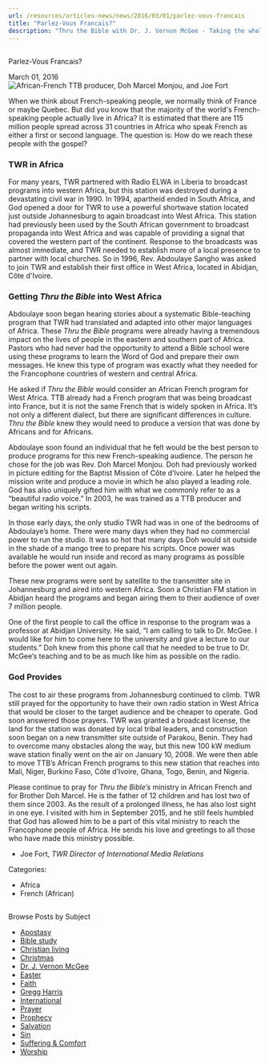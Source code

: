 ```yaml
---
url: /resources/articles-news/news/2016/03/01/parlez-vous-francais
title: "Parlez-Vous Francais?"
description: "Thru the Bible with Dr. J. Vernon McGee - Taking the whole Word to the whole world"
---
```







## 
 Parlez-Vous Francais?


March 01, 2016
![African-French TTB producer, Doh Marcel Monjou, and Joe Fort](https://ttb.org/images/default-source/Features-and-News/doh-marcel-and-joe-fort.jpg?sfvrsn=cf091c16_2 "African-French TTB producer, Doh Marcel Monjou, and Joe Fort")




When we think about French-speaking people, we normally think of France or maybe Quebec. But did you know that the majority of the world's French-speaking people actually live in Africa? It is estimated that there are 115 million people spread across 31 countries in Africa who speak French as either a first or second language. The question is: How do we reach these people with the gospel?


### TWR in Africa


For many years, TWR partnered with Radio ELWA in Liberia to broadcast programs into western Africa, but this station was destroyed during a devastating civil war in 1990. In 1994, apartheid ended in South Africa, and God opened a door for TWR to use a powerful shortwave station located just outside Johannesburg to again broadcast into West Africa. This station had previously been used by the South African government to broadcast propaganda into West Africa and was capable of providing a signal that covered the western part of the continent. Response to the broadcasts was almost immediate, and TWR needed to establish more of a local presence to partner with local churches. So in 1996, Rev. Abdoulaye Sangho was asked to join TWR and establish their first office in West Africa, located in Abidjan, Côte d'Ivoire.


### Getting *Thru the Bible* into West Africa


Abdoulaye soon began hearing stories about a systematic Bible-teaching program that TWR had translated and adapted into other major languages of Africa. These *Thru the Bible* programs were already having a tremendous impact on the lives of people in the eastern and southern part of Africa. Pastors who had never had the opportunity to attend a Bible school were using these programs to learn the Word of God and prepare their own messages. He knew this type of program was exactly what they needed for the Francophone countries of western and central Africa.


He asked if *Thru the Bible* would consider an African French program for West Africa. TTB already had a French program that was being broadcast into France, but it is not the same French that is widely spoken in Africa. It’s not only a different dialect, but there are significant differences in culture. *Thru the Bible* knew they would need to produce a version that was done by Africans and for Africans.


Abdoulaye soon found an individual that he felt would be the best person to produce programs for this new French-speaking audience. The person he chose for the job was Rev. Doh Marcel Monjou. Doh had previously worked in picture editing for the Baptist Mission of Côte d’Ivoire. Later he helped the mission write and produce a movie in which he also played a leading role. God has also uniquely gifted him with what we commonly refer to as a “beautiful radio voice.” In 2003, he was trained as a TTB producer and began writing his scripts.


In those early days, the only studio TWR had was in one of the bedrooms of Abdoulaye’s home. There were many days when they had no commercial power to run the studio. It was so hot that many days Doh would sit outside in the shade of a mango tree to prepare his scripts. Once power was available he would run inside and record as many programs as possible before the power went out again.


These new programs were sent by satellite to the transmitter site in Johannesburg and aired into western Africa. Soon a Christian FM station in Abidjan heard the programs and began airing them to their audience of over 7 million people.


One of the first people to call the office in response to the program was a professor at Abidjan University. He said, “I am calling to talk to Dr. McGee. I would like for him to come here to the university and give a lecture to our students.” Doh knew from this phone call that he needed to be true to Dr. McGee’s teaching and to be as much like him as possible on the radio.


### God Provides


The cost to air these programs from Johannesburg continued to climb. TWR still prayed for the opportunity to have their own radio station in West Africa that would be closer to the target audience and be cheaper to operate. God soon answered those prayers. TWR was granted a broadcast license, the land for the station was donated by local tribal leaders, and construction soon began on a new transmitter site outside of Parakou, Benin. They had to overcome many obstacles along the way, but this new 100 kW medium wave station finally went on the air on January 10, 2008. We were then able to move TTB’s African French programs to this new station that reaches into Mali, Niger, Burkino Faso, Côte d’Ivoire, Ghana, Togo, Benin, and Nigeria.


Please continue to pray for *Thru the Bible’s* ministry in African French and for Brother Doh Marcel. He is the father of 12 children and has lost two of them since 2003. As the result of a prolonged illness, he has also lost sight in one eye. I visited with him in September 2015, and he still feels humbled that God has allowed him to be a part of this vital ministry to reach the Francophone people of Africa. He sends his love and greetings to all those who have made this ministry possible.


- Joe Fort, *TWR Director of International Media Relations*



Categories: 


* Africa
* French (African)









## 
 Browse Posts by Subject


* [Apostasy](/resources/articles-news/-in-tags/tags/Apostasy)
* [Bible study](/resources/articles-news/-in-tags/tags/Bible-study)
* [Christian living](/resources/articles-news/-in-tags/tags/Christian-living)
* [Christmas](/resources/articles-news/-in-tags/tags/Christmas)
* [Dr. J. Vernon McGee](/resources/articles-news/-in-tags/tags/Dr-J-Vernon-McGee)
* [Easter](/resources/articles-news/-in-tags/tags/easter)
* [Faith](/resources/articles-news/-in-tags/tags/Faith)
* [Gregg Harris](/resources/articles-news/-in-tags/tags/Gregg-Harris)
* [International](/resources/articles-news/-in-tags/tags/International)
* [Prayer](/resources/articles-news/-in-tags/tags/prayer)
* [Prophecy](/resources/articles-news/-in-tags/tags/Prophecy)
* [Salvation](/resources/articles-news/-in-tags/tags/Salvation)
* [Sin](/resources/articles-news/-in-tags/tags/sin)
* [Suffering & Comfort](/resources/articles-news/-in-tags/tags/Suffering-Comfort)
* [Worship](/resources/articles-news/-in-tags/tags/worship)






